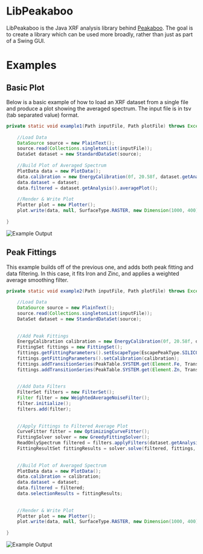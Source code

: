 # LibPeakaboo

LibPeakaboo is the Java XRF analysis library behind [Peakaboo](https://github.com/nsherry4/Peakaboo). The goal is to create a library which can be used more broadly, rather than just as part of a Swing GUI.

# Examples

## Basic Plot
Below is a basic example of how to load an XRF dataset from a single file and produce a plot showing the averaged spectrum. The input file is in tsv (tab separated value) format.

```java
private static void example1(Path inputFile, Path plotFile) throws Exception {
	
	//Load Data
	DataSource source = new PlainText();
	source.read(Collections.singletonList(inputFile));
	DataSet dataset = new StandardDataSet(source);
	
	//Build Plot of Averaged Spectrum
	PlotData data = new PlotData();
	data.calibration = new EnergyCalibration(0f, 20.58f, dataset.getAnalysis().channelsPerScan());
	data.dataset = dataset;
	data.filtered = dataset.getAnalysis().averagePlot();
	
	//Render & Write Plot
	Plotter plot = new Plotter();
	plot.write(data, null, SurfaceType.RASTER, new Dimension(1000, 400), plotFile);
	
}
```

![Example Output](https://github.com/nsherry4/LibPeakaboo/blob/master/docs/example1plot.png "Example Output")

## Peak Fittings

This example builds off of the previous one, and adds both peak fitting and data filtering. In this case, it fits Iron and Zinc, and applies a weighted average smoothing filter.

```java
private static void example2(Path inputFile, Path plotFile) throws Exception {
	
	//Load Data
	DataSource source = new PlainText();
	source.read(Collections.singletonList(inputFile));
	DataSet dataset = new StandardDataSet(source);
	
	
	//Add Peak Fittings
	EnergyCalibration calibration = new EnergyCalibration(0f, 20.58f, dataset.getAnalysis().channelsPerScan());
	FittingSet fittings = new FittingSet();
	fittings.getFittingParameters().setEscapeType(EscapePeakType.SILICON);
	fittings.getFittingParameters().setCalibration(calibration);
	fittings.addTransitionSeries(PeakTable.SYSTEM.get(Element.Fe, TransitionSeriesType.K));
	fittings.addTransitionSeries(PeakTable.SYSTEM.get(Element.Zn, TransitionSeriesType.K));
	
	
	//Add Data Filters
	FilterSet filters = new FilterSet();
	Filter filter = new WeightedAverageNoiseFilter();
	filter.initialize();
	filters.add(filter);
	
	
	//Apply Fittings to Filtered Average Plot
	CurveFitter fitter = new OptimizingCurveFitter();
	FittingSolver solver = new GreedyFittingSolver();
	ReadOnlySpectrum filtered = filters.applyFilters(dataset.getAnalysis().averagePlot());
	FittingResultSet fittingResults = solver.solve(filtered, fittings, fitter);
	
	
	//Build Plot of Averaged Spectrum
	PlotData data = new PlotData();
	data.calibration = calibration;
	data.dataset = dataset;
	data.filtered = filtered;
	data.selectionResults = fittingResults;
	
	
	//Render & Write Plot
	Plotter plot = new Plotter();
	plot.write(data, null, SurfaceType.RASTER, new Dimension(1000, 400), plotFile);
	
}
```

![Example Output](https://github.com/nsherry4/LibPeakaboo/blob/master/docs/example2plot.png "Example Output")

